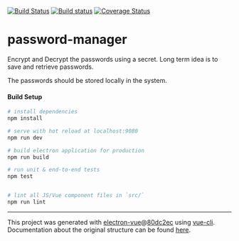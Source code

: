 [![Build Status](https://travis-ci.org/pradeepmurugesan/password-manager.svg?branch=master)](https://travis-ci.org/pradeepmurugesan/password-manager) [![Build status](https://ci.appveyor.com/api/projects/status/voqhwuihs7ehfa60?svg=true)](https://ci.appveyor.com/project/pradeepmurugesan/password-manager) [![Coverage Status](https://coveralls.io/repos/github/pradeepmurugesan/password-manager/badge.svg?branch=master)](https://coveralls.io/github/pradeepmurugesan/password-manager?branch=master)
# password-manager 

Encrypt and Decrypt the passwords using a secret. Long term idea is to save and retrieve passwords.

The passwords should be stored locally in the system.

#### Build Setup

``` bash
# install dependencies
npm install

# serve with hot reload at localhost:9080
npm run dev

# build electron application for production
npm run build

# run unit & end-to-end tests
npm test


# lint all JS/Vue component files in `src/`
npm run lint

```

---

This project was generated with [electron-vue](https://github.com/SimulatedGREG/electron-vue)@[80dc2ec](https://github.com/SimulatedGREG/electron-vue/tree/80dc2ece3425c558bfb2efbd57c3071e1b71be6d) using [vue-cli](https://github.com/vuejs/vue-cli). Documentation about the original structure can be found [here](https://simulatedgreg.gitbooks.io/electron-vue/content/index.html).
